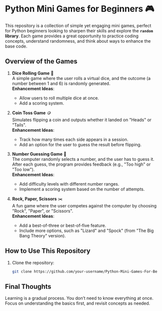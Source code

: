 # Python Mini Games for Beginners 🎮

This repository is a collection of simple yet engaging mini games, perfect for Python beginners looking to sharpen their skills and explore the **`random` library**. Each game provides a great opportunity to practice coding concepts, understand randomness, and think about ways to enhance the base code.

## **Overview of the Games**

1. **Dice Rolling Game** 🎲  
   A simple game where the user rolls a virtual dice, and the outcome (a number between 1 and 6) is randomly generated.  
   **Enhancement Ideas**: 
   - Allow users to roll multiple dice at once.  
   - Add a scoring system.  

2. **Coin Toss Game** 🪙  
   Simulates flipping a coin and outputs whether it landed on "Heads" or "Tails".  
   **Enhancement Ideas**:  
   - Track how many times each side appears in a session.  
   - Add an option for the user to guess the result before flipping.  

3. **Number Guessing Game** 🔢  
   The computer randomly selects a number, and the user has to guess it. After each guess, the program provides feedback (e.g., "Too high" or "Too low").  
   **Enhancement Ideas**:  
   - Add difficulty levels with different number ranges.  
   - Implement a scoring system based on the number of attempts.
  
4. **Rock, Paper, Scissors** ✂️  
   A fun game where the user competes against the computer by choosing "Rock", "Paper", or "Scissors".  
   **Enhancement Ideas**:  
   - Add a best-of-three or best-of-five feature.  
   - Include more options, such as "Lizard" and "Spock" (from "The Big Bang Theory" version). 

 

## **How to Use This Repository**

1. Clone the repository:
   ```bash
   git clone https://github.com/your-username/Python-Mini-Games-For-Beginners.git


## Final Thoughts
Learning is a gradual process. You don’t need to know everything at once. Focus on understanding the basics first, and revisit concepts as needed.

